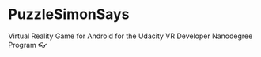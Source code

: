 # PuzzleSimonSays
Virtual Reality Game for Android for the Udacity VR Developer Nanodegree Program 👓
